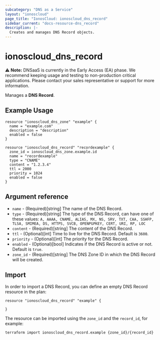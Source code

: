 ```yaml
---
subcategory: "DNS as a Service"
layout: "ionoscloud"
page_title: "IonosCloud: ionoscloud_dns_record"
sidebar_current: "docs-resource-dns_record"
description: |-
  Creates and manages DNS Record objects.
---
```


# ionoscloud_dns_record

⚠️ **Note:** DNSaaS is currently in the Early Access (EA) phase.
We recommend keeping usage and testing to non-production critical applications.
Please contact your sales representative or support for more information.

Manages a **DNS Record**.

## Example Usage

```hcl
resource "ionoscloud_dns_zone" "example" {
  name = "example.com"
  description = "description"
  enabled = false
}

resource "ionoscloud_dns_record" "recordexample" {
  zone_id = ionoscloud_dns_zone.example.id
  name = "recordexample"
  type = "CNAME"
  content = "1.2.3.4"
  ttl = 2000
  priority = 1024
  enabled = false
}
```

## Argument reference

* `name` - (Required)[string] The name of the DNS Record.
* `type` - (Required)[string] The type of the DNS Record, can have one of these values: `A, AAAA, CNAME, ALIAS, MX, NS, SRV, TXT, CAA, SSHFP, TLSA, SMIMEA, DS, HTTPS, SVCB, OPENPGPKEY, CERT, URI, RP, LOC`
* `content` - (Required)[string] The content of the DNS Record.
* `ttl` - (Optional)[int] Time to live for the DNS Record. Default is `3600`.
* `priority` - (Optional)[int] The priority for the DNS Record.
* `enabled` - (Optional)[bool] Indicates if the DNS Record is active or not. Default is `true`.
* `zone_id` - (Required)[string] The DNS Zone ID in which the DNS Record will be created.

## Import

In order to import a DNS Record, you can define an empty DNS Record resource in the plan:
```hcl
resource "ionoscloud_dns_record" "example" {
  
}
```
The resource can be imported using the `zone_id` and the `record_id`, for example:

```shell
terraform import ionoscloud_dns_record.example {zone_id}/{record_id}
```